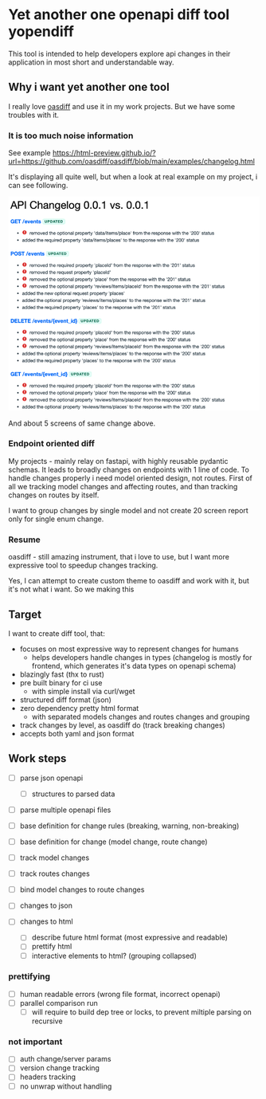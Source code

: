 # Yet another one openapi diff tool yopendiff

This tool is intended to help developers explore api changes in their application in most short and understandable way.

## Why i want yet another one tool

I really love [oasdiff](https://github.com/oasdiff/oasdiff) and use it in my work projects. But we have some troubles
with it.

### It is too much noise information

See example https://html-preview.github.io/?url=https://github.com/oasdiff/oasdiff/blob/main/examples/changelog.html

It's displaying all quite well, but when a look at real example on my project, i can see following.

![img.png](docs/img.png)

And about 5 screens of same change above.

### Endpoint oriented diff

My projects - mainly relay on fastapi, with highly reusable pydantic schemas. It leads to broadly changes on endpoints
with 1 line of code. To handle changes properly i need model oriented design, not routes. First of all we tracking model
changes and affecting routes, and than tracking changes on routes by itself.

I want to group changes by single model and not create 20 screen report only for single enum change.

### Resume

oasdiff - still amazing instrument, that i love to use, but I want more expressive tool to speedup changes tracking.

Yes, I can attempt to create custom theme to oasdiff and work with it, but it's not what i want. So we making this

## Target

I want to create diff tool, that:

- focuses on most expressive way to represent changes for humans
    - helps developers handle changes in types (changelog is mostly for frontend, which generates it's data types on
      openapi schema)
- blazingly fast (thx to rust)
- pre built binary for ci use
    - with simple install via curl/wget
- structured diff format (json)
- zero dependency pretty html format
    - with separated models changes and routes changes and grouping
- track changes by level, as oasdiff do (track breaking changes)
- accepts both yaml and json format

## Work steps

- [ ] parse json openapi
  - [ ] structures to parsed data
- [ ] parse multiple openapi files
- [ ] base definition for change rules (breaking, warning, non-breaking)
- [ ] base definition for change (model change, route change)

- [ ] track model changes
- [ ] track routes changes
- [ ] bind model changes to route changes

- [ ] changes to json
- [ ] changes to html
  - [ ] describe future html format (most expressive and readable)
  - [ ] prettify html
  - [ ] interactive elements to html? (grouping collapsed)

### prettifying
- [ ] human readable errors (wrong file format, incorrect openapi)
- [ ] parallel comparison run
  - [ ] will require to build dep tree or locks, to prevent miltiple parsing on recursive

### not important

- [ ] auth change/server params
- [ ] version change tracking
- [ ] headers tracking
- [ ] no unwrap without handling